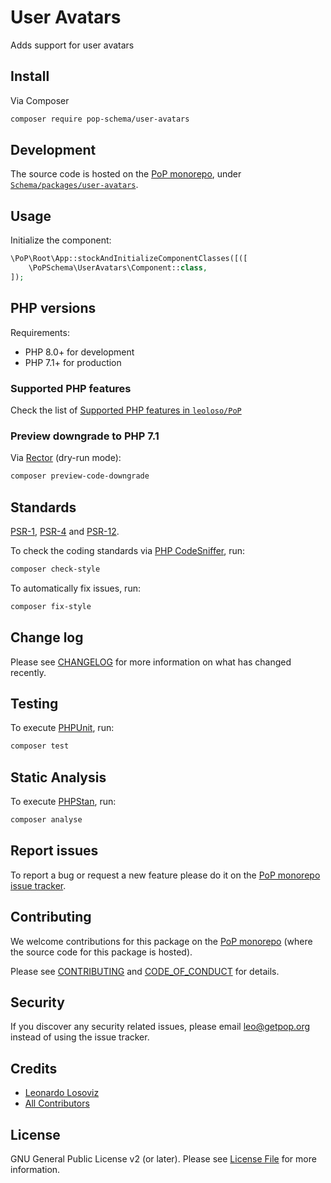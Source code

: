 # User Avatars

<!--
[![Build Status][ico-travis]][link-travis]
[![Quality Score][ico-code-quality]][link-code-quality]
[![Software License][ico-license]](LICENSE.md)
[![Latest Version on Packagist][ico-version]][link-packagist]
[![Coverage Status][ico-scrutinizer]][link-scrutinizer]
[![Total Downloads][ico-downloads]][link-downloads]
-->

Adds support for user avatars

## Install

Via Composer

``` bash
composer require pop-schema/user-avatars
```

## Development

The source code is hosted on the [PoP monorepo](https://github.com/leoloso/PoP), under [`Schema/packages/user-avatars`](https://github.com/leoloso/PoP/tree/master/layers/Schema/packages/user-avatars).

## Usage

Initialize the component:

``` php
\PoP\Root\App::stockAndInitializeComponentClasses([([
    \PoPSchema\UserAvatars\Component::class,
]);
```

## PHP versions

Requirements:

- PHP 8.0+ for development
- PHP 7.1+ for production

### Supported PHP features

Check the list of [Supported PHP features in `leoloso/PoP`](https://github.com/leoloso/PoP/blob/master/docs/supported-php-features.md)

### Preview downgrade to PHP 7.1

Via [Rector](https://github.com/rectorphp/rector) (dry-run mode):

```bash
composer preview-code-downgrade
```

## Standards

[PSR-1](https://www.php-fig.org/psr/psr-1), [PSR-4](https://www.php-fig.org/psr/psr-4) and [PSR-12](https://www.php-fig.org/psr/psr-12).

To check the coding standards via [PHP CodeSniffer](https://github.com/squizlabs/PHP_CodeSniffer), run:

``` bash
composer check-style
```

To automatically fix issues, run:

``` bash
composer fix-style
```

## Change log

Please see [CHANGELOG](CHANGELOG.md) for more information on what has changed recently.

## Testing

To execute [PHPUnit](https://phpunit.de/), run:

``` bash
composer test
```

## Static Analysis

To execute [PHPStan](https://github.com/phpstan/phpstan), run:

``` bash
composer analyse
```

## Report issues

To report a bug or request a new feature please do it on the [PoP monorepo issue tracker](https://github.com/leoloso/PoP/issues).

## Contributing

We welcome contributions for this package on the [PoP monorepo](https://github.com/leoloso/PoP) (where the source code for this package is hosted).

Please see [CONTRIBUTING](CONTRIBUTING.md) and [CODE_OF_CONDUCT](CODE_OF_CONDUCT.md) for details.

## Security

If you discover any security related issues, please email leo@getpop.org instead of using the issue tracker.

## Credits

- [Leonardo Losoviz][link-author]
- [All Contributors][link-contributors]

## License

GNU General Public License v2 (or later). Please see [License File](LICENSE.md) for more information.

[ico-version]: https://img.shields.io/packagist/v/pop-schema/user-avatars.svg?style=flat-square
[ico-license]: https://img.shields.io/badge/license-GPLv2-brightgreen.svg?style=flat-square
[ico-travis]: https://img.shields.io/travis/pop-schema/user-avatars/master.svg?style=flat-square
[ico-scrutinizer]: https://img.shields.io/scrutinizer/coverage/g/pop-schema/user-avatars.svg?style=flat-square
[ico-code-quality]: https://img.shields.io/scrutinizer/g/pop-schema/user-avatars.svg?style=flat-square
[ico-downloads]: https://img.shields.io/packagist/dt/pop-schema/user-avatars.svg?style=flat-square

[link-packagist]: https://packagist.org/packages/pop-schema/user-avatars
[link-travis]: https://travis-ci.org/pop-schema/user-avatars
[link-scrutinizer]: https://scrutinizer-ci.com/g/pop-schema/user-avatars/code-structure
[link-code-quality]: https://scrutinizer-ci.com/g/pop-schema/user-avatars
[link-downloads]: https://packagist.org/packages/pop-schema/user-avatars
[link-author]: https://github.com/leoloso
[link-contributors]: ../../../../../../contributors
